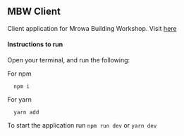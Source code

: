 ## MBW Client
Client application for Mrowa Building Workshop.
Visit [here](https://mrowa.vercel.app)

#### Instructions to run
Open your terminal, and run the following:

For npm
```
  npm i
```

For yarn
```
  yarn add
```

To start the application run `npm run dev` or `yarn dev`